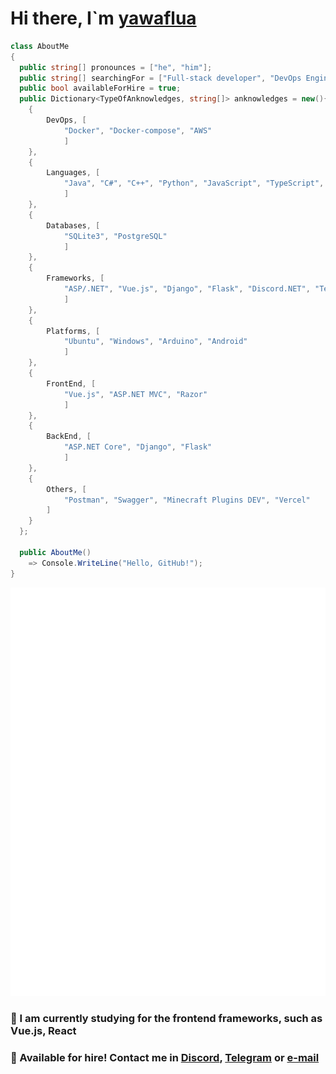 # Hi there, I`m [yawaflua](https://yawaflua.ru)
```cs
class AboutMe
{
  public string[] pronounces = ["he", "him"];
  public string[] searchingFor = ["Full-stack developer", "DevOps Engineer"];
  public bool availableForHire = true;
  public Dictionary<TypeOfAnknowledges, string[]> anknowledges = new(){
    {
        DevOps, [
            "Docker", "Docker-compose", "AWS"
            ]
    },
    {
        Languages, [
            "Java", "C#", "C++", "Python", "JavaScript", "TypeScript", "Golang"
            ]
    },
    {
        Databases, [
            "SQLite3", "PostgreSQL"
            ]
    },
    {
        Frameworks, [
            "ASP/.NET", "Vue.js", "Django", "Flask", "Discord.NET", "Telegram.NET"
            ]
    },
    {
        Platforms, [
            "Ubuntu", "Windows", "Arduino", "Android"
            ]
    },
    {
        FrontEnd, [
            "Vue.js", "ASP.NET MVC", "Razor"
            ]
    },
    {
        BackEnd, [
            "ASP.NET Core", "Django", "Flask"
            ]
    },
    {
        Others, [
            "Postman", "Swagger", "Minecraft Plugins DEV", "Vercel"
        ]
    }
  };

  public AboutMe()
    => Console.WriteLine("Hello, GitHub!");
}
```

![](https://raw.githubusercontent.com/yawaflua/yawaflua/main/github-metrics.svg)

###   🌱 I am currently studying for the frontend frameworks, such as Vue.js, React

###   💼 Available for hire! Contact me in [Discord](https://discord.com/users/945317832290336798), [Telegram](https://t.me/yawaflua_biz) or [e-mail](mailto:fire@yawaflua.ru)
